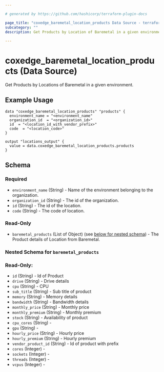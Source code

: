 ```yaml
---

# generated by https://github.com/hashicorp/terraform-plugin-docs

page_title: "coxedge_baremetal_location_products Data Source - terraform-provider-coxedge"
subcategory: ""
description: Get Products by Location of Baremetal in a given environment.
  
---
```


# coxedge_baremetal_location_products (Data Source)

Get Products by Locations of Baremetal in a given environment.

Example Usage
---

```
data "coxedge_baremetal_location_products" "products" {
  environment_name = "<environment_name"
  organization_id  = "<organization_id>"
  id  = "<location_id_with_vendor_prefix>"
  code  = "<location_code>"
}

output "locations_output" {
  value = data.coxedge_baremetal_location_products.products
}
```

<!-- schema generated by tfplugindocs -->

## Schema

### Required

- `environment_name` (String) - Name of the environment belonging to the organization.
- `organization_id` (String) - The id of the organization.
- `id` (String) - The id of the location.
- `code` (String) - The code of location.

### Read-Only

- `baremetal_products` (List of Object) (see [below for nested schema](#nestedatt--baremetal_products)) - The Product
  details of Location from Baremetal.

<a id="nestedatt--baremetal_products"></a>

### Nested Schema for `baremetal_products`

### Read-Only:

- `id` (String) - Id of Product
- `drive` (String) - Drive details
- `cpu` (String) - CPU
- `sub_title` (String) - Sub title of product
- `memory` (String) - Memory details
- `bandwidth` (String) - Bandwidth details
- `monthly_price` (String) - Monthly price
- `monthly_premium` (String) - Monthly premium
- `stock` (String) - Availability of product
- `cpu_cores` (String) -
- `gpu` (String) -
- `hourly_price` (String) - Hourly price
- `hourly_premium` (String) - Hourly premium
- `vendor_product_id` (String) - Id of product with prefix
- `cores` (Integer) -
- `sockets` (Integer) -
- `threads` (Integer) -
- `vcpus` (Integer) - 